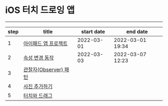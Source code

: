 # iOS 터치 드로잉 앱

---

| step | title                                    | start date | end date         |
| ---- | ---------------------------------------- | ---------- | ---------------- |
| 1    | [아이패드 앱 프로젝트](./docs/step1.md)  | 2022-03-01 | 2022-03-01 19:34 |
| 2    | [속성 변경 동작](./docs/step2.md)        | 2022-03-03 | 2022-03-07 12:23 |
| 3    | [관찰자(Observer) 패턴](./docs/step3.md) |            |                  |
| 4    | [사진 추가하기](./docs/step4.md)         |            |                  |
| 5    | [터치와 드래그](./docs/step5.md)         |            |                  |

